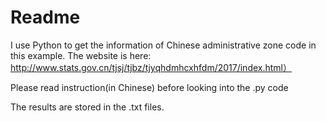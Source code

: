 # Readme

I use Python to get the information of Chinese administrative zone code in this example. The website is here: http://www.stats.gov.cn/tjsj/tjbz/tjyqhdmhcxhfdm/2017/index.html）

Please read instruction(in Chinese) before looking into the .py code

The results are stored in the .txt files.
